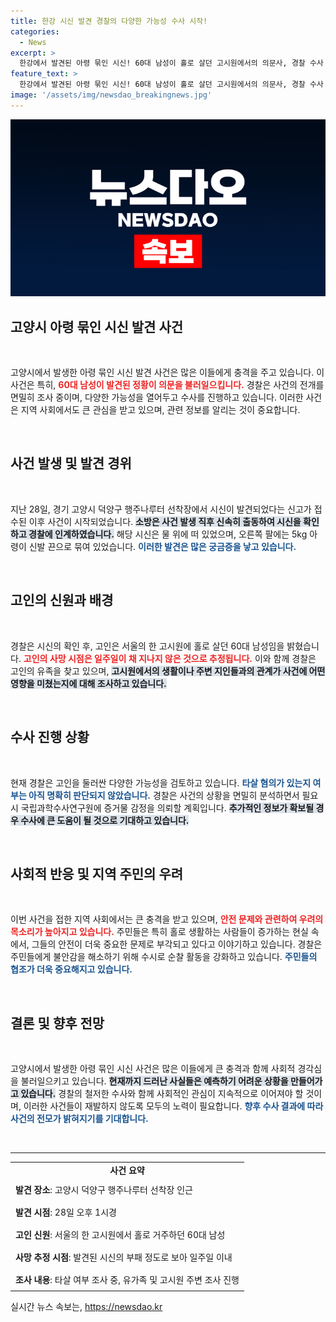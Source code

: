 ```yaml
---
title: 한강 시신 발견 경찰의 다양한 가능성 수사 시작!
categories:
  - News
excerpt: >
  한강에서 발견된 아령 묶인 시신! 60대 남성이 홀로 살던 고시원에서의 의문사, 경찰 수사 착수! 과연 진실은 무엇일까?
feature_text: >
  한강에서 발견된 아령 묶인 시신! 60대 남성이 홀로 살던 고시원에서의 의문사, 경찰 수사 착수! 과연 진실은 무엇일까?
image: '/assets/img/newsdao_breakingnews.jpg'
---
```


<p><img src="/assets/img/newsdao_breakingnews.jpg" alt="flaretime 속보" /></p>

<h2 data-ke-size="size26">고양시 아령 묶인 시신 발견 사건</h2>

<p data-ke-size="size16">&nbsp;</p>

<p>고양시에서 발생한 아령 묶인 시신 발견 사건은 많은 이들에게 충격을 주고 있습니다. 이 사건은 특히, <b><span style="color: #ee2323;">60대 남성이 발견된 정황이 의문을 불러일으킵니다.</span></b> 경찰은 사건의 전개를 면밀히 조사 중이며, 다양한 가능성을 열어두고 수사를 진행하고 있습니다. 이러한 사건은 지역 사회에서도 큰 관심을 받고 있으며, 관련 정보를 알리는 것이 중요합니다.</p>

<p data-ke-size="size16">&nbsp;</p>

<h2 data-ke-size="size26">사건 발생 및 발견 경위</h2>

<p data-ke-size="size16">&nbsp;</p>

<p>지난 28일, 경기 고양시 덕양구 행주나루터 선착장에서 시신이 발견되었다는 신고가 접수된 이후 사건이 시작되었습니다. <b><span style="background-color: #21538527;">소방은 사건 발생 직후 신속히 출동하여 시신을 확인하고 경찰에 인계하였습니다.</span></b> 해당 시신은 물 위에 떠 있었으며, 오른쪽 팔에는 5kg 아령이 신발 끈으로 묶여 있었습니다. <b><span style="color: #1a5490;">이러한 발견은 많은 궁금증을 낳고 있습니다.</span></b> </p>

<p data-ke-size="size16">&nbsp;</p>

<h2 data-ke-size="size26">고인의 신원과 배경</h2>

<p data-ke-size="size16">&nbsp;</p>

<p>경찰은 시신의 확인 후, 고인은 서울의 한 고시원에 홀로 살던 60대 남성임을 밝혔습니다. <b><span style="color: #ee2323;">고인의 사망 시점은 일주일이 채 지나지 않은 것으로 추정됩니다.</span></b> 이와 함께 경찰은 고인의 유족을 찾고 있으며, <b><span style="background-color: #21538527;">고시원에서의 생활이나 주변 지인들과의 관계가 사건에 어떤 영향을 미쳤는지에 대해 조사하고 있습니다.</span></b> </p>

<p data-ke-size="size16">&nbsp;</p>

<h2 data-ke-size="size26">수사 진행 상황</h2>

<p data-ke-size="size16">&nbsp;</p>

<p>현재 경찰은 고인을 둘러싼 다양한 가능성을 검토하고 있습니다. <b><span style="color: #1a5490;">타살 혐의가 있는지 여부는 아직 명확히 판단되지 않았습니다.</span></b> 경찰은 사건의 상황을 면밀히 분석하면서 필요시 국립과학수사연구원에 증거물 감정을 의뢰할 계획입니다. <b><span style="background-color: #21538527;"> 추가적인 정보가 확보될 경우 수사에 큰 도움이 될 것으로 기대하고 있습니다.</span></b> </p>

<p data-ke-size="size16">&nbsp;</p>

<h2 data-ke-size="size26">사회적 반응 및 지역 주민의 우려</h2>

<p data-ke-size="size16">&nbsp;</p>

<p>이번 사건을 접한 지역 사회에서는 큰 충격을 받고 있으며, <b><span style="color: #ee2323;">안전 문제와 관련하여 우려의 목소리가 높아지고 있습니다.</span></b> 주민들은 특히 홀로 생활하는 사람들이 증가하는 현실 속에서, 그들의 안전이 더욱 중요한 문제로 부각되고 있다고 이야기하고 있습니다. 경찰은 주민들에게 불안감을 해소하기 위해 수시로 순찰 활동을 강화하고 있습니다. <b><span style="color: #1a5490;">주민들의 협조가 더욱 중요해지고 있습니다.</span></b> </p>

<p data-ke-size="size16">&nbsp;</p>

<h2 data-ke-size="size26">결론 및 향후 전망</h2>

<p data-ke-size="size16">&nbsp;</p>

<p>고양시에서 발생한 아령 묶인 시신 사건은 많은 이들에게 큰 충격과 함께 사회적 경각심을 불러일으키고 있습니다. <b><span style="background-color: #21538527;">현재까지 드러난 사실들은 예측하기 어려운 상황을 만들어가고 있습니다.</span></b> 경찰의 철저한 수사와 함께 사회적인 관심이 지속적으로 이어져야 할 것이며, 이러한 사건들이 재발하지 않도록 모두의 노력이 필요합니다. <b><span style="color: #1a5490;">향후 수사 결과에 따라 사건의 전모가 밝혀지기를 기대합니다.</span></b> </p>

<p data-ke-size="size16">&nbsp;</p>

<hr>

<table style="width: 100%; border-collapse: collapse;">
    <tr>
        <td style="text-align: center; height: 17px;"><b>사건 요약</b></td>
    </tr>
    <tr>
        <td style="padding: 8px;"><b>발견 장소</b>: 고양시 덕양구 행주나루터 선착장 인근</td>
    </tr>
    <tr>
        <td style="padding: 8px;"><b>발견 시점</b>: 28일 오후 1시경</td>
    </tr>
    <tr>
        <td style="padding: 8px;"><b>고인 신원</b>: 서울의 한 고시원에서 홀로 거주하던 60대 남성</td>
    </tr>
    <tr>
        <td style="padding: 8px;"><b>사망 추정 시점</b>: 발견된 시신의 부패 정도로 보아 일주일 이내</td>
    </tr>
    <tr>
        <td style="padding: 8px;"><b>조사 내용</b>: 타살 여부 조사 중, 유가족 및 고시원 주변 조사 진행</td>
    </tr>
</table>
실시간 뉴스 속보는, <a href="https://newsdao.kr" rel="dofollow">https://newsdao.kr</a>


